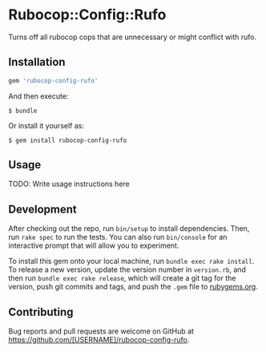 # Rubocop::Config::Rufo

Turns off all rubocop cops that are unnecessary or might conflict with rufo.

## Installation

```ruby
gem 'rubocop-config-rufo'
```

And then execute:

    $ bundle

Or install it yourself as:

    $ gem install rubocop-config-rufo

## Usage

TODO: Write usage instructions here

## Development

After checking out the repo, run `bin/setup` to install dependencies. Then, run `rake spec` to run the tests. You can also run `bin/console` for an interactive prompt that will allow you to experiment.

To install this gem onto your local machine, run `bundle exec rake install`. To release a new version, update the version number in `version.rb`, and then run `bundle exec rake release`, which will create a git tag for the version, push git commits and tags, and push the `.gem` file to [rubygems.org](https://rubygems.org).

## Contributing

Bug reports and pull requests are welcome on GitHub at https://github.com/[USERNAME]/rubocop-config-rufo.
